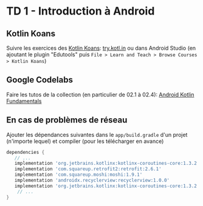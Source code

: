 # TD 1 - Introduction à Android

## Kotlin Koans

Suivre les exercices des [Kotlin Koans](https://try.kotlinlang.org): [try.kotl.in](https://try.kotl.in) ou dans Android Studio (en ajoutant le plugin "Edutools" puis `File > Learn and Teach > Browse Courses > Kotlin Koans`)

## Google Codelabs
Faire les tutos de la collection (en particulier de 02.1 à 02.4):
[Android Kotlin Fundamentals](https://codelabs.developers.google.com/android-kotlin-fundamentals/) 

## En cas de problèmes de réseau
Ajouter les dépendances suivantes dans le `app/build.gradle` d'un projet (n'importe lequel) et compiler (pour les télécharger en avance)

```groovy
dependencies {
   // ...
   implementation 'org.jetbrains.kotlinx:kotlinx-coroutines-core:1.3.2'
   implementation 'com.squareup.retrofit2:retrofit:2.6.1'
   implementation 'com.squareup.moshi:moshi:1.9.1'
   implementation 'androidx.recyclerview:recyclerview:1.0.0'
   implementation 'org.jetbrains.kotlinx:kotlinx-coroutines-core:1.3.2'
    // ...
}
```
